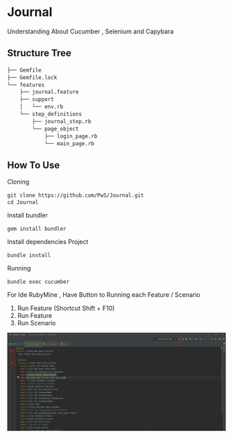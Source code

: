 # Journal
Understanding About Cucumber , Selenium and Capybara

## Structure Tree
```bash
├── Gemfile
├── Gemfile.lock
└── features
    ├── journal.feature
    ├── support 
    │   └── env.rb
    └── step_definitions
        ├── journal_step.rb
        └── page_object
            ├── login_page.rb
            └── main_page.rb
```

## How To Use
Cloning
```
git clone https://github.com/PwS/Journal.git
cd Journal
```

Install bundler
```
gem install bundler
```

Install dependencies Project
```
bundle install
```
Running
```
bundle exec cucumber
```

For Ide RubyMine , Have Button to Running each Feature / Scenario
1. Run Feature (Shortcut Shift + F10)
2. Run Feature
3. Run Scenario
<img src="RubyMine.PNG" alt="drawing" width="800"/>
